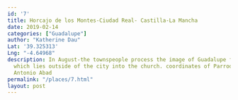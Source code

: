 ```yaml
---
id: '7'
title: Horcajo de los Montes-Ciudad Real- Castilla-La Mancha
date: 2019-02-14
categories: ["Guadalupe"]
author: "Katherine Dau"
Lat: '39.325313'
Lng: "-4.64968"
description: In August-the townspeople process the image of Guadalupe from her hermitage
  which lies outside of the city into the church. coordinates of Parroquia de San
  Antonio Abad
permalink: "/places/7.html"
layout: post
---
```

